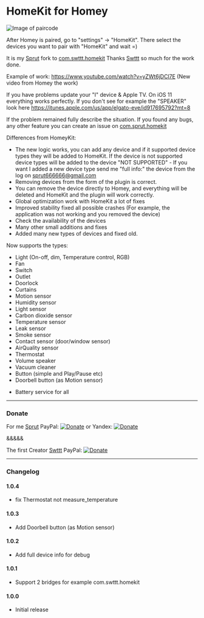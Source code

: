 # HomeKit for Homey

![Image of paircode](https://github.com/sprut666666/com.sprut.homekit/raw/master/settings/code.png)

After Homey is paired, go to "settings" -> "HomeKit". There select the devices you want to pair with "HomeKit" and wait =)

It is my [Sprut](https://github.com/sprut666666) fork to [com.swttt.homekit](https://github.com/swttt/com.swttt.homekit)
Thanks [Swttt](https://github.com/swttt) so much for the work done.

Example of work: https://www.youtube.com/watch?v=yZWt6jDCl7E (New video from Homey the work)

If you have problems update your "I" device & Apple TV. On iOS 11 everything works perfectly. If you don't see for example the "SPEAKER" look here https://itunes.apple.com/us/app/elgato-eve/id917695792?mt=8

If the problem remained fully describe the situation. If you found any bugs, any other feature you can create an issue on [com.sprut.homekit](https://github.com/sprut666666/com.sprut.homekit)

Differences from HomeyKit:
- The new logic works, you can add any device and if it supported device types they will be added to HomeKit. If the device is not supported device types will be added to the device "NOT SUPPORTED" - If you want I added a new device type send me "full info:" the device from the log on sprut666666@gmail.com
- Removing devices from the form of the plugin is correct.
- You can remove the device directly to Homey, and everything will be deleted and HomeКit and the plugin will work correctly.
- Global optimization work with HomeKit a lot of fixes
- Improved stability fixed all possible crashes (For example, the application was not working and you removed the device)
- Check the availability of the devices
- Many other small additions and fixes
- Added many new types of devices and fixed old.

Now supports the types:
- Light (On-off, dim, Temperature control, RGB)
- Fan
- Switch
- Outlet
- Doorlock
- Curtains
- Motion sensor
- Humidity sensor
- Light sensor
- Carbon dioxide sensor
- Temperature sensor
- Leak sensor
- Smoke sensor
- Contact sensor (door/window sensor)
- AirQuality sensor
- Thermostat
- Volume speaker
- Vacuum cleaner
- Button (simple and Play/Pause etc)
- Doorbell button (as Motion sensor)

+ Battery service for all

---

### Donate

For me [Sprut](https://github.com/sprut666666) PayPal: [![Donate](https://www.paypalobjects.com/webstatic/en_US/i/btn/png/btn_donate_92x26.png)](https://paypal.me/sprut666666) or Yandex: [![Donate](https://www.paypalobjects.com/webstatic/en_US/i/btn/png/btn_donate_92x26.png)](https://money.yandex.ru/to/410014789265242)

&&&&&

The first Creator [Swttt](https://github.com/swttt) PayPal: [![Donate](https://www.paypalobjects.com/webstatic/en_US/i/btn/png/btn_donate_92x26.png)](https://paypal.me/BasJansen)

---

### Changelog

#### 1.0.4
- fix Thermostat not measure_temperature

#### 1.0.3
- Add Doorbell button (as Motion sensor)

#### 1.0.2
- Add full device info for debug

#### 1.0.1
- Support 2 bridges for example com.swttt.homekit

#### 1.0.0
- Initial release
